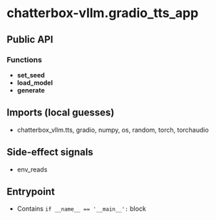 # chatterbox-vllm.gradio_tts_app

## Public API


### Functions
- **set_seed**
- **load_model**
- **generate**

## Imports (local guesses)
- chatterbox_vllm.tts, gradio, numpy, os, random, torch, torchaudio

## Side-effect signals
- env_reads

## Entrypoint
- Contains `if __name__ == '__main__':` block